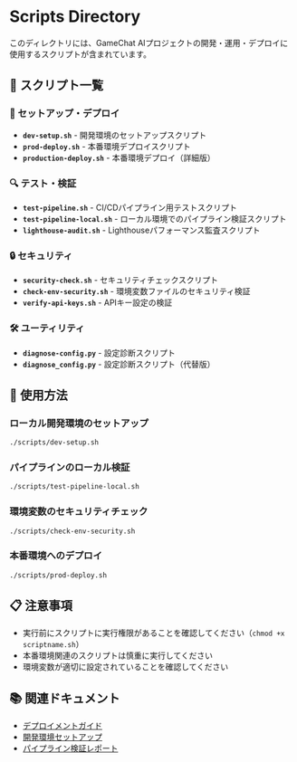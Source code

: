 # Scripts Directory

このディレクトリには、GameChat AIプロジェクトの開発・運用・デプロイに使用するスクリプトが含まれています。

## 📁 スクリプト一覧

### 🚀 セットアップ・デプロイ

- **`dev-setup.sh`** - 開発環境のセットアップスクリプト
- **`prod-deploy.sh`** - 本番環境デプロイスクリプト
- **`production-deploy.sh`** - 本番環境デプロイ（詳細版）

### 🔍 テスト・検証

- **`test-pipeline.sh`** - CI/CDパイプライン用テストスクリプト
- **`test-pipeline-local.sh`** - ローカル環境でのパイプライン検証スクリプト
- **`lighthouse-audit.sh`** - Lighthouseパフォーマンス監査スクリプト

### 🔒 セキュリティ

- **`security-check.sh`** - セキュリティチェックスクリプト
- **`check-env-security.sh`** - 環境変数ファイルのセキュリティ検証
- **`verify-api-keys.sh`** - APIキー設定の検証

### 🛠️ ユーティリティ

- **`diagnose-config.py`** - 設定診断スクリプト
- **`diagnose_config.py`** - 設定診断スクリプト（代替版）

## 🎯 使用方法

### ローカル開発環境のセットアップ
```bash
./scripts/dev-setup.sh
```

### パイプラインのローカル検証
```bash
./scripts/test-pipeline-local.sh
```

### 環境変数のセキュリティチェック
```bash
./scripts/check-env-security.sh
```

### 本番環境へのデプロイ
```bash
./scripts/prod-deploy.sh
```

## 📋 注意事項

- 実行前にスクリプトに実行権限があることを確認してください（`chmod +x scriptname.sh`）
- 本番環境関連のスクリプトは慎重に実行してください
- 環境変数が適切に設定されていることを確認してください

## 📚 関連ドキュメント

- [デプロイメントガイド](../docs/deployment/)
- [開発環境セットアップ](../docs/guides/environment-setup.md)
- [パイプライン検証レポート](../docs/deployment/pipeline-verification-report.md)
